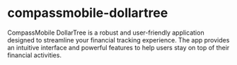# compassmobile-dollartree
CompassMobile DollarTree is a robust and user-friendly application designed to streamline your financial tracking experience.  The app provides an intuitive interface and powerful features to help users stay on top of their financial activities.
